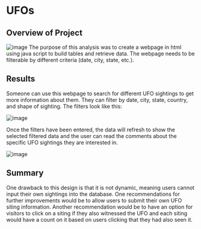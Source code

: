 # UFOs

## Overview of Project
![image](https://user-images.githubusercontent.com/114033254/227738397-d01893d9-5e9e-46f4-bdf2-e76472c71bdd.png)
The purpose of this analysis was to create a webpage in html using java script to build tables and retrieve data. The webpage needs to be filterable by different criteria (date, city, state, etc.). 

## Results

Someone can use this webpage to search for different UFO sightings to get more information about them. They can filter by date, city, state, country, and shape of sighting. The filters look like this:

![image](https://user-images.githubusercontent.com/114033254/227738300-ea88b2ca-1842-48a1-9890-787e52e48b73.png)

Once the filters have been entered, the data will refresh to show the selected filtered data and the user can read the comments about the specific UFO sightings they are interested in.

![image](https://user-images.githubusercontent.com/114033254/227738379-80c84f52-7072-4de9-abba-bce1f6256826.png)


## Summary

One drawback to this design is that it is not dynamic, meaning users cannot input their own sightings into the database. One recommendations for further improvements would be to allow users to submit their own UFO siting information. Another recommendation would be to have an option for visitors to click on a siting if they also witnessed the UFO and each siting would have a count on it based on users clicking that they had also seen it.
